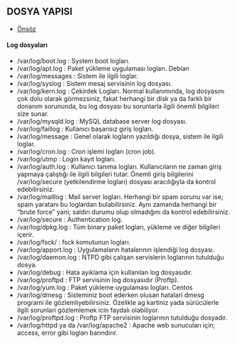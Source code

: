 ## DOSYA YAPISI

- [Önsöz](https://github.com/cicekhasan/DersNotlarim)


#### Log dosyaları

- /var/log/boot.log    : System boot logları.
- /var/log/apt.log     : Paket yükleme uygulaması logları. Debian
- /var/log/messages    : Sistem ile ilgili loglar.
- /var/log/syslog      : Sistem mesaj servisinin log dosyası.
- /var/log/kern.log    : Çekirdek Logları. Normal kullanımında, log dosyasını çok dolu olarak görmezsiniz, fakat herhangi bir disk ya da farklı bir donanım sorununda, bu log dosyası bu sorunlarla ilgili önemli bilgileri size sunar.
- /var/log/mysqld.log  : MySQL database server log dosyası.
- /var/log/faillog     : Kullanıcı başarısız giriş logları.
- /var/log/message     : Genel olarak logların yazıldığı dosya, sistem ile ilgili loglar.
- /var/log/cron.log    : Cron işlemi logları (cron job).
- /var/log/utmp        : Login kayıt logları.
- /var/log/auth.log    : Kullanıcı tanıma logları. Kullanıcıların ne zaman giriş yapmaya çalıştığı ile ilgili bilgileri tutar. Önemli giriş bilgilerini /var/log/secure (yetkilendirme logları) dosyası aracılığıyla da kontrol edebilirsiniz.
- /var/log/maillog     : Mail server logları. Herhangi bir spam sorunu var ise; spam yaratanı bu loglardan bulabilirsiniz. Aynı zamanda herhangi bir “brute force” yani; saldırı durumu olup olmadığını da kontrol edebilirsiniz.
- /var/log/secure      : Authentication log.
- /var/log/dpkg.log    : Tüm binary paket logları, yükleme ve diğer bilgileri içerir.
- /var/log/fsck/       : fsck komutunun logları.
- /var/log/apport.log  : Uygulamaların hatalarının işlendiği log dosyası.
- /var/log/daemon.log  : NTPD gibi çalışan servislerin loglarının tutulduğu dosya.
- /var/log/debug       : Hata ayıklama için kullanılan log dosyasıdır.
- /var/log/proftpd     : FTP servisinin log dosyasıdır (Proftp).
- /var/log/yum.log     : Paket yükleme uygulaması logları. Centos
- /var/log/dmesg       : Sisteminiz boot ederken olusan hatalari dmesg programi ile gözlemliyebilirsiniz. Özelikle ag kartiniz yada sürücülerle ilgili sorunlari gözlemlemek icin faydalı olabiliyor.
- /var/log/proftpd.log : Proftp FTP servisinin loglarının tutulduğu dosyadır.
- /var/log/httpd ya da /var/log/apache2 : Apache web sunucuları için; access, error gibi logları barındırır.

